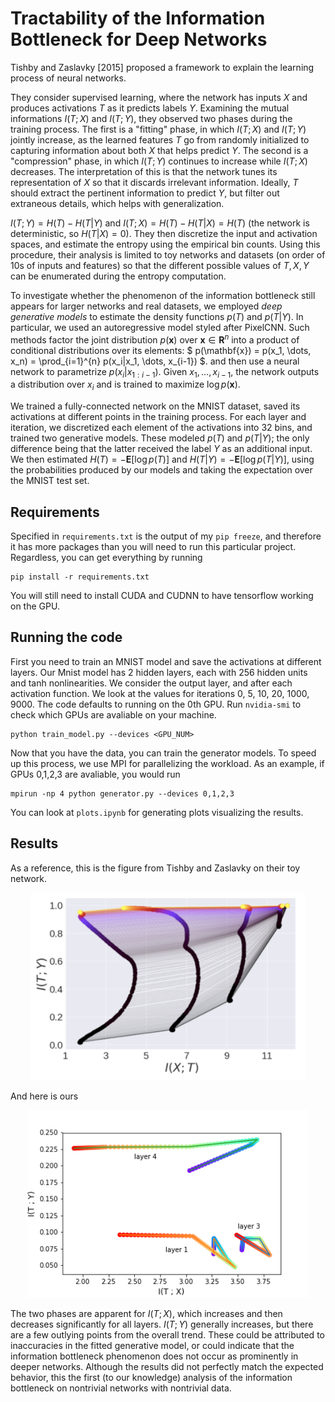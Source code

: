# Tractability of the Information Bottleneck for Deep Networks

Tishby and Zaslavky [2015] proposed a framework to explain the learning process of neural networks. 

They consider supervised learning, where the network has inputs $X$ and produces activations $T$ as it predicts labels $Y$.
Examining the mutual informations $I(T;X)$ and $I(T;Y)$, they observed two phases during the training process. 
The first is a "fitting" phase, in which $I(T;X)$ and $I(T;Y)$ jointly increase, as the learned features $T$ go from randomly initialized to capturing information about both $X$ that helps predict $Y$.
The second is a "compression" phase, in which $I(T;Y)$ continues to increase while $I(T;X)$ decreases.
The interpretation of this is that the network tunes its representation of $X$ so that it discards irrelevant information. Ideally, $T$ should extract the pertinent information to predict $Y$, but filter out extraneous details, which helps with generalization.

$I(T;Y) = H(T) - H(T|Y)$ and $I(T;X) = H(T) - H(T|X) = H(T)$ (the network is deterministic, so $H(T|X) = 0$).
They then discretize the input and activation spaces, and estimate the entropy using the empirical bin counts.
Using this procedure, their analysis is limited to toy networks and datasets (on order of 10s of inputs and features) so that the different possible values of $T, X, Y$ can be enumerated during the entropy computation.

To investigate whether the phenomenon of the information bottleneck still appears for larger networks and real datasets, we employed *_deep generative models_* to estimate the density functions $p(T)$ and $p(T|Y)$.
In particular, we used an autoregressive model styled after PixelCNN. Such methods factor the joint distribution $p(\mathbf{x})$ over $\mathbf{x} \in \mathbf{R}^n$ into a product of conditional distributions over its elements:
$ p(\mathbf{x}) = p(x_1, \dots, x_n) = \prod_{i=1}^{n} p(x_i|x_1, \dots, x_{i-1}) $.
and then use a neural network to parametrize $p(x_i|x_{1:i-1})$. Given $x_1, \dots, x_{i-1}$, the network outputs a distribution over $x_i$ and is trained to maximize $\log p(\mathbf{x})$.

We trained a fully-connected network on the MNIST dataset, saved its activations at different points in the training process.
For each layer and iteration, we discretized each element of the activations into 32 bins, and trained two generative models. These modeled $p(T)$ and $p(T|Y)$; the only difference being that the latter received the label $Y$ as an additional input.
We then estimated $H(T) = -\mathbf{E}[\log p(T)]$ and $H(T|Y) = - \mathbf{E}[\log p(T|Y)]$, using the probabilities produced by our models and taking the expectation over the MNIST test set.

## Requirements
Specified in ```requirements.txt``` is the output of my ```pip freeze```, and therefore it has more packages than you will need to run this particular project. Regardless, you can get everything by running

```
pip install -r requirements.txt
```

You will still need to install CUDA and CUDNN to have tensorflow working on the GPU.

## Running the code

First you need to train an MNIST model and save the activations at different layers. Our Mnist model has 2 hidden layers, each with 256 hidden units and tanh nonlinearities. We consider the output layer, and after each activation function. We look at the values for iterations 0, 5, 10, 20, 1000, 9000. The code defaults to running on the 0th GPU. Run ```nvidia-smi``` to check which GPUs are avaliable on your machine.
```
python train_model.py --devices <GPU_NUM>
```
Now that you have the data, you can train the generator models. To speed up this process, we use MPI for parallelizing the workload. As an example, if GPUs 0,1,2,3 are avaliable, you would run
```
mpirun -np 4 python generator.py --devices 0,1,2,3
```

You can look at ```plots.ipynb``` for generating plots visualizing the results.

## Results

As a reference, this is the figure from Tishby and Zaslavky on their toy network.
<p align="center">
    <img src="assets/theirs.png" height="300">
</p>
And here is ours
<p align="center">
    <img src="assets/ours.png" height="300">
</p>

The two phases are apparent for $I(T;X)$, which increases and then decreases significantly for all layers. $I(T;Y)$ generally increases, but there are a few outlying points from the overall trend. These could be attributed to inaccuracies in the fitted generative model, or could indicate that the information bottleneck phenomenon does not occur as prominently in deeper networks.
Although the results did not perfectly match the expected behavior, this the first (to our knowledge) analysis of the information bottleneck on nontrivial networks with nontrivial data.


